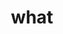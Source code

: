---
category: 4-letters
denotation: null
name: what
reference_link: https://www.etymonline.com/word/what
root_language: null
root_name: null
title: what
type: free
word_sums:
- respelling: what
  sum: 'What + '
---